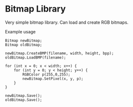 Bitmap Library
===============

Very simple bitmap library.
Can load and create RGB bitmaps.


Example usage
```
Bitmap newBitmap;
Bitmap oldBitmap;

newBitmap.CreateBMP(filename, width, height, bpp);
oldBitmap.LoadBMP(filename);

for (int x = 0; x < width; x++) {
    for (int y = 0; y < height; y++) {
        RGBColor p(255,0,255);
        newBitmap.SetPixel(x, y, p);
    }
}

newBitmap.Save();
oldBitmap.Save();
```